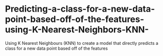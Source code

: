 # Predicting-a-class-for-a-new-data-point-based-off-of-the-features-using-K-Nearest-Neighbors-KNN-
Using K Nearest Neighbours (KNN) to create a model that directly predicts a class for a new data point based off of the features
